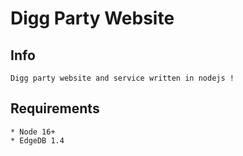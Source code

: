 # Digg Party Website

## Info

    Digg party website and service written in nodejs !

## Requirements

    * Node 16+
    * EdgeDB 1.4
